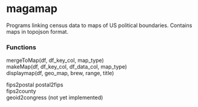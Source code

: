 # magamap
Programs linking census data to maps of US political boundaries.  Contains maps in topojson format.

### Functions
mergeToMap(df, df_key_col, map_type)  
makeMap(df, df_key_col, df_data_col, map_type)  
displaymap(df, geo_map, brew, range, title)  

fips2postal
postal2fips  
fips2county  
geoid2congress (not yet implemented)  

